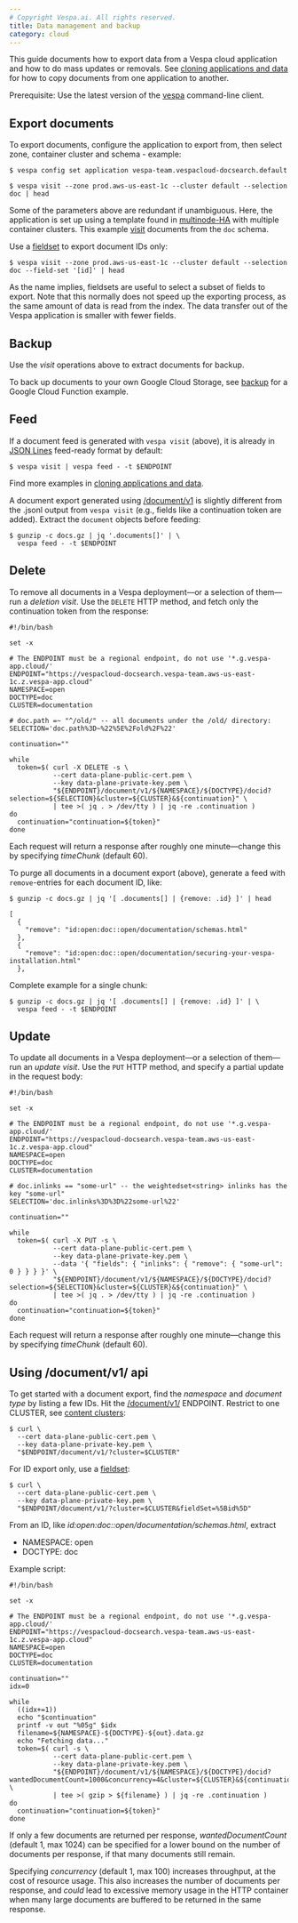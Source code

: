 ```yaml
---
# Copyright Vespa.ai. All rights reserved.
title: Data management and backup
category: cloud
---
```


This guide documents how to export data from a Vespa cloud application and how to do mass updates or removals.
See [cloning applications and data](https://cloud.vespa.ai/en/cloning-applications-and-data)
for how to copy documents from one application to another.

Prerequisite: Use the latest version of the [vespa](/en/vespa-cli.html)
command-line client.

## Export documents

To export documents, configure the application to export from,
then select zone, container cluster and schema - example:

```
$ vespa config set application vespa-team.vespacloud-docsearch.default

$ vespa visit --zone prod.aws-us-east-1c --cluster default --selection doc | head
```

Some of the parameters above are redundant if unambiguous.
Here, the application is set up using a template found in
[multinode-HA](https://github.com/vespa-engine/sample-apps/tree/master/examples/operations/multinode-HA)
with multiple container clusters.
This example [visit](/en/content/visiting.html)
documents from the `doc` schema.

Use a [fieldset](/en/documents.html#fieldsets) to export document IDs only:

```
$ vespa visit --zone prod.aws-us-east-1c --cluster default --selection doc --field-set '[id]' | head
```

As the name implies, fieldsets are useful to select a subset of fields to export.
Note that this normally does not speed up the exporting process, as the same amount of data is read from the index.
The data transfer out of the Vespa application is smaller with fewer fields.

## Backup

Use the *visit* operations above to extract documents for backup.

To back up documents to your own Google Cloud Storage, see
[backup](https://github.com/vespa-engine/sample-apps/tree/master/examples/google-cloud/cloud-functions#backup---experimental) for a Google Cloud Function example.

## Feed

If a document feed is generated with `vespa visit` (above),
it is already in [JSON Lines](https://jsonlines.org/) feed-ready format by default:

```
$ vespa visit | vespa feed - -t $ENDPOINT
```

Find more examples in [cloning applications and data](https://cloud.vespa.ai/en/cloning-applications-and-data).

A document export generated using [/document/v1](/en/document-v1-api-guide.html)
is slightly different from the .jsonl output from `vespa visit`
(e.g., fields like a continuation token are added).
Extract the `document` objects before feeding:

```
$ gunzip -c docs.gz | jq '.documents[]' | \
  vespa feed - -t $ENDPOINT
```

## Delete

To remove all documents in a Vespa deployment—or a selection of them—run a *deletion visit*.
Use the `DELETE` HTTP method, and fetch only the continuation token from the response:

```
#!/bin/bash

set -x

# The ENDPOINT must be a regional endpoint, do not use '*.g.vespa-app.cloud/'
ENDPOINT="https://vespacloud-docsearch.vespa-team.aws-us-east-1c.z.vespa-app.cloud"
NAMESPACE=open
DOCTYPE=doc
CLUSTER=documentation

# doc.path =~ "^/old/" -- all documents under the /old/ directory:
SELECTION='doc.path%3D~%22%5E%2Fold%2F%22'

continuation=""

while
  token=$( curl -X DELETE -s \
           --cert data-plane-public-cert.pem \
           --key data-plane-private-key.pem \
           "${ENDPOINT}/document/v1/${NAMESPACE}/${DOCTYPE}/docid?selection=${SELECTION}&cluster=${CLUSTER}&${continuation}" \
           | tee >( jq . > /dev/tty ) | jq -re .continuation )
do
  continuation="continuation=${token}"
done
```

Each request will return a response after roughly one minute—change this by specifying *timeChunk* (default 60).

To purge all documents in a document export (above),
generate a feed with `remove`-entries for each document ID, like:

```
$ gunzip -c docs.gz | jq '[ .documents[] | {remove: .id} ]' | head

[
  {
    "remove": "id:open:doc::open/documentation/schemas.html"
  },
  {
    "remove": "id:open:doc::open/documentation/securing-your-vespa-installation.html"
  },
```

Complete example for a single chunk:

```
$ gunzip -c docs.gz | jq '[ .documents[] | {remove: .id} ]' | \
  vespa feed - -t $ENDPOINT
```

## Update

To update all documents in a Vespa deployment—or a selection of them—run an *update visit*.
Use the `PUT` HTTP method, and specify a partial update in the request body:

```
#!/bin/bash

set -x

# The ENDPOINT must be a regional endpoint, do not use '*.g.vespa-app.cloud/'
ENDPOINT="https://vespacloud-docsearch.vespa-team.aws-us-east-1c.z.vespa-app.cloud"
NAMESPACE=open
DOCTYPE=doc
CLUSTER=documentation

# doc.inlinks == "some-url" -- the weightedset<string> inlinks has the key "some-url"
SELECTION='doc.inlinks%3D%3D%22some-url%22'

continuation=""

while
  token=$( curl -X PUT -s \
           --cert data-plane-public-cert.pem \
           --key data-plane-private-key.pem \
           --data '{ "fields": { "inlinks": { "remove": { "some-url": 0 } } } }' \
           "${ENDPOINT}/document/v1/${NAMESPACE}/${DOCTYPE}/docid?selection=${SELECTION}&cluster=${CLUSTER}&${continuation}" \
           | tee >( jq . > /dev/tty ) | jq -re .continuation )
do
  continuation="continuation=${token}"
done
```

Each request will return a response after roughly one minute—change this by specifying *timeChunk* (default 60).

## Using /document/v1/ api

To get started with a document export, find the *namespace* and *document type* by listing a few IDs.
Hit the [/document/v1/](/en/reference/document-v1-api-reference.html) ENDPOINT.
Restrict to one CLUSTER, see [content clusters](/en/reference/services-content.html):

```
$ curl \
  --cert data-plane-public-cert.pem \
  --key data-plane-private-key.pem \
  "$ENDPOINT/document/v1/?cluster=$CLUSTER"
```

For ID export only, use a [fieldset](/en/documents.html#fieldsets):

```
$ curl \
  --cert data-plane-public-cert.pem \
  --key data-plane-private-key.pem \
  "$ENDPOINT/document/v1/?cluster=$CLUSTER&fieldSet=%5Bid%5D"
```

From an ID, like *id:open:doc::open/documentation/schemas.html*, extract
* NAMESPACE: open
* DOCTYPE: doc

Example script:

```
#!/bin/bash

set -x

# The ENDPOINT must be a regional endpoint, do not use '*.g.vespa-app.cloud/'
ENDPOINT="https://vespacloud-docsearch.vespa-team.aws-us-east-1c.z.vespa-app.cloud"
NAMESPACE=open
DOCTYPE=doc
CLUSTER=documentation

continuation=""
idx=0

while
  ((idx+=1))
  echo "$continuation"
  printf -v out "%05g" $idx
  filename=${NAMESPACE}-${DOCTYPE}-${out}.data.gz
  echo "Fetching data..."
  token=$( curl -s \
           --cert data-plane-public-cert.pem \
           --key data-plane-private-key.pem \
           "${ENDPOINT}/document/v1/${NAMESPACE}/${DOCTYPE}/docid?wantedDocumentCount=1000&concurrency=4&cluster=${CLUSTER}&${continuation}" \
           | tee >( gzip > ${filename} ) | jq -re .continuation )
do
  continuation="continuation=${token}"
done
```

If only a few documents are returned per response, *wantedDocumentCount* (default 1, max 1024) can be
specified for a lower bound on the number of documents per response, if that many documents still remain.

Specifying *concurrency* (default 1, max 100) increases throughput, at the cost of resource usage.
This also increases the number of documents per response, and *could* lead to excessive memory usage
in the HTTP container when many large documents are buffered to be returned in the same response.
